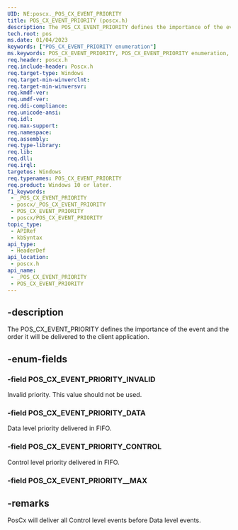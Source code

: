 ```yaml
---
UID: NE:poscx._POS_CX_EVENT_PRIORITY
title: POS_CX_EVENT_PRIORITY (poscx.h)
description: The POS_CX_EVENT_PRIORITY defines the importance of the event and the order it will be delivered to the client application.
tech.root: pos
ms.date: 01/04/2023
keywords: ["POS_CX_EVENT_PRIORITY enumeration"]
ms.keywords: POS_CX_EVENT_PRIORITY, POS_CX_EVENT_PRIORITY enumeration, POS_CX_EVENT_PRIORITY_CONTROL, POS_CX_EVENT_PRIORITY_DATA, POS_CX_EVENT_PRIORITY_INVALID, _POS_CX_EVENT_PRIORITY, pos.pos_cx_event_priority, poscx/POS_CX_EVENT_PRIORITY, poscx/POS_CX_EVENT_PRIORITY_CONTROL, poscx/POS_CX_EVENT_PRIORITY_DATA, poscx/POS_CX_EVENT_PRIORITY_INVALID
req.header: poscx.h
req.include-header: Poscx.h
req.target-type: Windows
req.target-min-winverclnt: 
req.target-min-winversvr: 
req.kmdf-ver: 
req.umdf-ver: 
req.ddi-compliance: 
req.unicode-ansi: 
req.idl: 
req.max-support: 
req.namespace: 
req.assembly: 
req.type-library: 
req.lib: 
req.dll: 
req.irql: 
targetos: Windows
req.typenames: POS_CX_EVENT_PRIORITY
req.product: Windows 10 or later.
f1_keywords:
 - _POS_CX_EVENT_PRIORITY
 - poscx/_POS_CX_EVENT_PRIORITY
 - POS_CX_EVENT_PRIORITY
 - poscx/POS_CX_EVENT_PRIORITY
topic_type:
 - APIRef
 - kbSyntax
api_type:
 - HeaderDef
api_location:
 - poscx.h
api_name:
 - _POS_CX_EVENT_PRIORITY
 - POS_CX_EVENT_PRIORITY
---
```


## -description

The POS_CX_EVENT_PRIORITY defines the importance of the event and the order it will be delivered to the client application.

## -enum-fields

### -field POS_CX_EVENT_PRIORITY_INVALID

Invalid priority. This value should not be used.

### -field POS_CX_EVENT_PRIORITY_DATA

Data level priority delivered in FIFO.

### -field POS_CX_EVENT_PRIORITY_CONTROL

Control level priority delivered in FIFO.

### -field POS_CX_EVENT_PRIORITY__MAX

## -remarks

PosCx will deliver all Control level events before Data level events.
